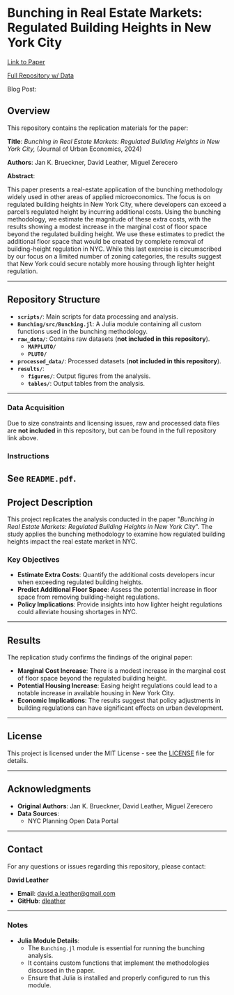 # **Bunching in Real Estate Markets: Regulated Building Heights in New York City**

[Link to Paper](https://doi.org/10.1016/j.jue.2024.103683)

[Full Repository w/ Data](https://data.mendeley.com/datasets/3thdvcygww/1)

Blog Post:

## **Overview**

This repository contains the replication materials for the paper:

**Title**: *Bunching in Real Estate Markets: Regulated Building Heights in New York City,* (Journal of Urban Economics, 2024)

**Authors**: Jan K. Brueckner, David Leather, Miguel Zerecero

**Abstract**:

This paper presents a real-estate application of the bunching methodology widely used in other areas of applied microeconomics. The focus is on regulated building heights in New York City, where developers can exceed a parcel’s regulated height by incurring additional costs. Using the bunching methodology, we estimate the magnitude of these extra costs, with the results showing a modest increase in the marginal cost of floor space beyond the regulated building height. We use these estimates to predict the additional floor space that would be created by complete removal of building-height regulation in NYC. While this last exercise is circumscribed by our focus on a limited number of zoning categories, the results suggest that New York could secure notably more housing through lighter height regulation.

---

## **Repository Structure**

- **`scripts/`**: Main scripts for data processing and analysis.
- **`Bunching/src/Bunching.jl`**: A Julia module containing all custom functions used in the bunching methodology.
- **`raw_data/`**: Contains raw datasets (**not included in this repository**).
  - **`MAPPLUTO/`**
  - **`PLUTO/`**
- **`processed_data/`**: Processed datasets (**not included in this repository**).
- **`results/`**:
  - **`figures/`**: Output figures from the analysis.
  - **`tables/`**: Output tables from the analysis.

---

### **Data Acquisition**

Due to size constraints and licensing issues, raw and processed data files are **not included** in this repository, but can be found in the full repository link above.

### **Instructions**

See `README.pdf`.
---

## **Project Description**

This project replicates the analysis conducted in the paper "*Bunching in Real Estate Markets: Regulated Building Heights in New York City*". The study applies the bunching methodology to examine how regulated building heights impact the real estate market in NYC.

### **Key Objectives**

- **Estimate Extra Costs**: Quantify the additional costs developers incur when exceeding regulated building heights.
- **Predict Additional Floor Space**: Assess the potential increase in floor space from removing building-height regulations.
- **Policy Implications**: Provide insights into how lighter height regulations could alleviate housing shortages in NYC.

---

## **Results**

The replication study confirms the findings of the original paper:

- **Marginal Cost Increase**: There is a modest increase in the marginal cost of floor space beyond the regulated building height.
- **Potential Housing Increase**: Easing height regulations could lead to a notable increase in available housing in New York City.
- **Economic Implications**: The results suggest that policy adjustments in building regulations can have significant effects on urban development.

---

## **License**

This project is licensed under the MIT License - see the [LICENSE](LICENSE) file for details.

---

## **Acknowledgments**

- **Original Authors**: Jan K. Brueckner, David Leather, Miguel Zerecero
- **Data Sources**:
  - NYC Planning Open Data Portal

---

## **Contact**

For any questions or issues regarding this repository, please contact:

**David Leather**

- **Email**: [david.a.leather@gmail.com](mailto:david.a.leather@gmail.com)
- **GitHub**: [dleather](https://github.com/dleather)

---

### **Notes**

- **Julia Module Details**:
  - The `Bunching.jl` module is essential for running the bunching analysis.
  - It contains custom functions that implement the methodologies discussed in the paper.
  - Ensure that Julia is installed and properly configured to run this module.

